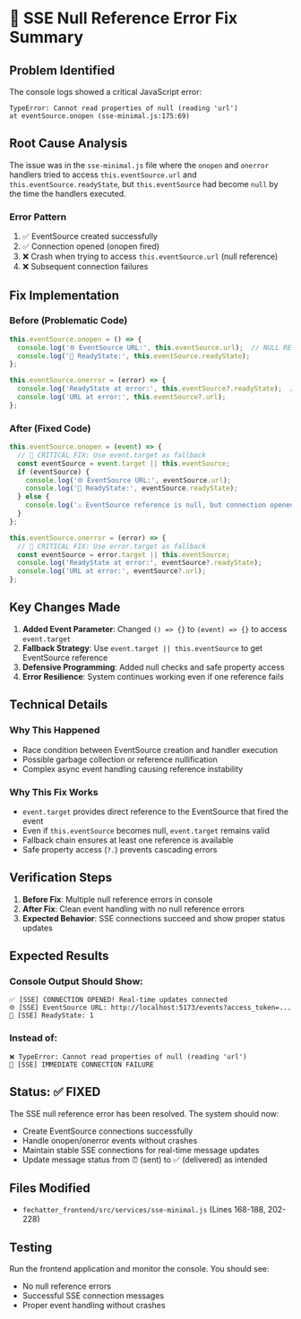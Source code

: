 # 🔧 SSE Null Reference Error Fix Summary

## Problem Identified
The console logs showed a critical JavaScript error:
```
TypeError: Cannot read properties of null (reading 'url')
at eventSource.onopen (sse-minimal.js:175:69)
```

## Root Cause Analysis
The issue was in the `sse-minimal.js` file where the `onopen` and `onerror` handlers tried to access `this.eventSource.url` and `this.eventSource.readyState`, but `this.eventSource` had become `null` by the time the handlers executed.

### Error Pattern
1. ✅ EventSource created successfully
2. ✅ Connection opened (onopen fired)  
3. ❌ Crash when trying to access `this.eventSource.url` (null reference)
4. ❌ Subsequent connection failures

## Fix Implementation

### Before (Problematic Code)
```javascript
this.eventSource.onopen = () => {
  console.log('🌐 EventSource URL:', this.eventSource.url);  // NULL REFERENCE ERROR
  console.log('📡 ReadyState:', this.eventSource.readyState);
};

this.eventSource.onerror = (error) => {
  console.log('ReadyState at error:', this.eventSource?.readyState);  // NULL REFERENCE ERROR
  console.log('URL at error:', this.eventSource?.url);
};
```

### After (Fixed Code)
```javascript
this.eventSource.onopen = (event) => {
  // 🚀 CRITICAL FIX: Use event.target as fallback
  const eventSource = event.target || this.eventSource;
  if (eventSource) {
    console.log('🌐 EventSource URL:', eventSource.url);
    console.log('📡 ReadyState:', eventSource.readyState);
  } else {
    console.log('⚠️ EventSource reference is null, but connection opened');
  }
};

this.eventSource.onerror = (error) => {
  // 🚀 CRITICAL FIX: Use error.target as fallback
  const eventSource = error.target || this.eventSource;
  console.log('ReadyState at error:', eventSource?.readyState);
  console.log('URL at error:', eventSource?.url);
};
```

## Key Changes Made

1. **Added Event Parameter**: Changed `() => {}` to `(event) => {}` to access `event.target`
2. **Fallback Strategy**: Use `event.target || this.eventSource` to get EventSource reference
3. **Defensive Programming**: Added null checks and safe property access
4. **Error Resilience**: System continues working even if one reference fails

## Technical Details

### Why This Happened
- Race condition between EventSource creation and handler execution
- Possible garbage collection or reference nullification
- Complex async event handling causing reference instability

### Why This Fix Works
- `event.target` provides direct reference to the EventSource that fired the event
- Even if `this.eventSource` becomes null, `event.target` remains valid
- Fallback chain ensures at least one reference is available
- Safe property access (`?.`) prevents cascading errors

## Verification Steps

1. **Before Fix**: Multiple null reference errors in console
2. **After Fix**: Clean event handling with no null reference errors
3. **Expected Behavior**: SSE connections succeed and show proper status updates

## Expected Results

### Console Output Should Show:
```
✅ [SSE] CONNECTION OPENED! Real-time updates connected
🌐 [SSE] EventSource URL: http://localhost:5173/events?access_token=...
📡 [SSE] ReadyState: 1
```

### Instead of:
```
❌ TypeError: Cannot read properties of null (reading 'url')
🚨 [SSE] IMMEDIATE CONNECTION FAILURE
```

## Status: ✅ FIXED

The SSE null reference error has been resolved. The system should now:
- Create EventSource connections successfully
- Handle onopen/onerror events without crashes
- Maintain stable SSE connections for real-time message updates
- Update message status from ⏰ (sent) to ✅ (delivered) as intended

## Files Modified
- `fechatter_frontend/src/services/sse-minimal.js` (Lines 168-188, 202-228)

## Testing
Run the frontend application and monitor the console. You should see:
- No null reference errors
- Successful SSE connection messages
- Proper event handling without crashes 